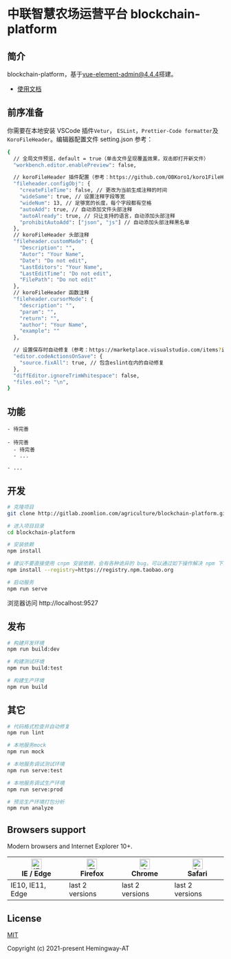 # 中联智慧农场运营平台 blockchain-platform

## 简介
blockchain-platform，基于[vue-element-admin@4.4.4](https://panjiachen.github.io/vue-element-admin)搭建。

- [使用文档](https://panjiachen.github.io/vue-element-admin-site/zh/)

## 前序准备
你需要在本地安装 VSCode 插件`Vetur`， `ESLint`，`Prettier-Code formatter`及`KoroFileHeader`。编辑器配置文件 setting.json 参考：
```bash
{
  // 全局文件预览，default = true（单击文件呈现覆盖效果，双击即打开新文件）
  "workbench.editor.enablePreview": false,

  // koroFileHeader 插件配置（参考：https://github.com/OBKoro1/koro1FileHeader/wiki/%E9%85%8D%E7%BD%AE）
  "fileheader.configObj": {
    "createFileTime": false, // 更改为当前生成注释的时间
    "wideSame": true, // 设置注释字段等宽
    "wideNum": 13, // 足够宽的长度，每个字段都有空格
    "autoAdd": true, // 自动添加文件头部注释
    "autoAlready": true, // 只让支持的语言，自动添加头部注释
    "prohibitAutoAdd": ["json", "js"] // 自动添加头部注释黑名单
  },
  // koroFileHeader 头部注释
  "fileheader.customMade": {
    "Description": "",
    "Autor": "Your Name",
    "Date": "Do not edit",
    "LastEditors": "Your Name",
    "LastEditTime": "Do not edit",
    "FilePath": "Do not edit"
  },
  // koroFileHeader 函数注释
  "fileheader.cursorMode": {
    "description": "",
    "param": "",
    "return": "",
    "author": "Your Name",
    "example": ""
  },

  // 设置保存时自动修复（参考：https://marketplace.visualstudio.com/items?itemName=dbaeumer.vscode-eslint）
  "editor.codeActionsOnSave": {
    "source.fixAll": true, // 包含eslint在内的自动修复
  },
  "diffEditor.ignoreTrimWhitespace": false,
  "files.eol": "\n",
}
```

## 功能

```
- 待完善

- 待完善
  - 待完善
  - ...

- ...
```

## 开发

```bash
# 克隆项目
git clone http://gitlab.zoomlion.com/agriculture/blockchain-platform.git

# 进入项目目录
cd blockchain-platform

# 安装依赖
npm install

# 建议不要直接使用 cnpm 安装依赖，会有各种诡异的 bug。可以通过如下操作解决 npm 下载速度慢的问题
npm install --registry=https://registry.npm.taobao.org

# 启动服务
npm run serve
```

浏览器访问 http://localhost:9527

## 发布

```bash
# 构建开发环境
npm run build:dev

# 构建测试环境
npm run build:test

# 构建生产环境
npm run build
```

## 其它

```bash
# 代码格式检查并自动修复
npm run lint

# 本地服务mock
npm run mock

# 本地服务调试测试环境
npm run serve:test

# 本地服务调试生产环境
npm run serve:prod

# 预览生产环境打包分析
npm run analyze
```
## Browsers support

Modern browsers and Internet Explorer 10+.

| [<img src="https://raw.githubusercontent.com/alrra/browser-logos/master/src/edge/edge_48x48.png" alt="IE / Edge" width="24px" height="24px" />](https://godban.github.io/browsers-support-badges/)</br>IE / Edge | [<img src="https://raw.githubusercontent.com/alrra/browser-logos/master/src/firefox/firefox_48x48.png" alt="Firefox" width="24px" height="24px" />](https://godban.github.io/browsers-support-badges/)</br>Firefox | [<img src="https://raw.githubusercontent.com/alrra/browser-logos/master/src/chrome/chrome_48x48.png" alt="Chrome" width="24px" height="24px" />](https://godban.github.io/browsers-support-badges/)</br>Chrome | [<img src="https://raw.githubusercontent.com/alrra/browser-logos/master/src/safari/safari_48x48.png" alt="Safari" width="24px" height="24px" />](https://godban.github.io/browsers-support-badges/)</br>Safari |
| --------- | --------- | --------- | --------- |
| IE10, IE11, Edge | last 2 versions | last 2 versions | last 2 versions |

## License

[MIT](https://github.com/Hemingway-AT/vue-element-admin-custom/blob/main/LICENSE)

Copyright (c) 2021-present Hemingway-AT
